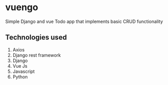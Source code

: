 # vuengo
Simple Django and vue Todo app that implements basic CRUD functionality

## Technologies used
1. Axios
2. Django rest framework
3. Django
4. Vue Js
5. Javascript
6. Python
